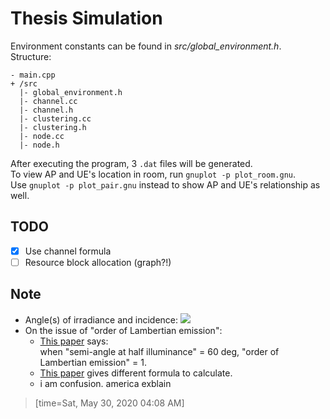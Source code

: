 # Thesis Simulation
Environment constants can be found in *src/global\_environment.h*.  
Structure:  
```
- main.cpp
+ /src
  |- global_environment.h  
  |- channel.cc  
  |- channel.h  
  |- clustering.cc  
  |- clustering.h  
  |- node.cc  
  |- node.h  
```

After executing the program, 3 `.dat` files will be generated. \
To view AP and UE's location in room, run `gnuplot -p plot_room.gnu`. \
Use `gnuplot -p plot_pair.gnu` instead to show AP and UE's relationship as well.

## TODO
- [x] Use channel formula
- [ ] Resource block allocation (graph?!)

## Note
- Angle(s) of irradiance and incidence:
   ![](https://www.researchgate.net/publication/311524364/figure/fig1/AS:567000930177024@1512194964905/Propagation-link-with-first-reflection-of-a-VLC-system.png)  
- On the issue of "order of Lambertian emission":  
   - [This paper](https://ieeexplore.ieee.org/abstract/document/1277847) says:  
when "semi-angle at half illuminance" = 60 deg, "order of Lambertian emission" = 1.
   - [This paper](https://www.researchgate.net/publication/337551362) gives different formula to calculate.
   - i am confusion. america exblain

> [time=Sat, May 30, 2020 04:08 AM]
